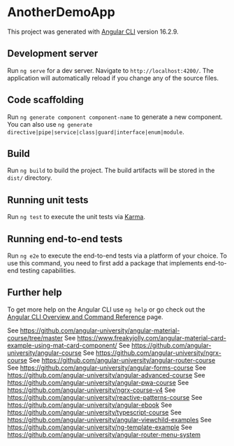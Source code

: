 # AnotherDemoApp

This project was generated with [Angular CLI](https://github.com/angular/angular-cli) version 16.2.9.

## Development server

Run `ng serve` for a dev server. Navigate to `http://localhost:4200/`. The application will automatically reload if you change any of the source files.

## Code scaffolding

Run `ng generate component component-name` to generate a new component. You can also use `ng generate directive|pipe|service|class|guard|interface|enum|module`.

## Build

Run `ng build` to build the project. The build artifacts will be stored in the `dist/` directory.

## Running unit tests

Run `ng test` to execute the unit tests via [Karma](https://karma-runner.github.io).

## Running end-to-end tests

Run `ng e2e` to execute the end-to-end tests via a platform of your choice. To use this command, you need to first add a package that implements end-to-end testing capabilities.

## Further help

To get more help on the Angular CLI use `ng help` or go check out the [Angular CLI Overview and Command Reference](https://angular.io/cli) page.

See https://github.com/angular-university/angular-material-course/tree/master
See https://www.freakyjolly.com/angular-material-card-example-using-mat-card-component/
See https://github.com/angular-university/angular-course
See https://github.com/angular-university/ngrx-course
See https://github.com/angular-university/angular-router-course
See https://github.com/angular-university/angular-forms-course
See https://github.com/angular-university/angular-advanced-course
See https://github.com/angular-university/angular-pwa-course
See https://github.com/angular-university/ngrx-course-v4
See https://github.com/angular-university/reactive-patterns-course
See https://github.com/angular-university/angular-ebook
See https://github.com/angular-university/typescript-course
See https://github.com/angular-university/angular-viewchild-examples
See https://github.com/angular-university/ng-template-example
See https://github.com/angular-university/angular-router-menu-system
